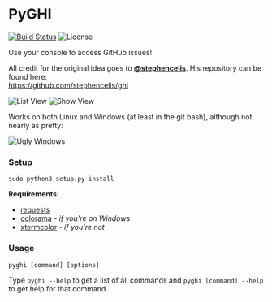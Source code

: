 PyGHI
=====

[![Build Status](http://img.shields.io/travis/KoffeinFlummi/PyGHI.svg)](https://travis-ci.org/KoffeinFlummi/PyGHI) ![License](http://img.shields.io/badge/license-MIT-red.svg)

Use your console to access GitHub issues!

All credit for the original idea goes to **[@stephencelis](https://github.com/stephencelis)**. His repository can be found here:  
https://github.com/stephencelis/ghi

![List View](http://i.imgur.com/7e08yuI.png)
![Show View](http://i.imgur.com/tjwvYux.png)

Works on both Linux and Windows (at least in the git bash), although not nearly as pretty:

![Ugly Windows](http://i.imgur.com/P2VuXDk.png)

### Setup

```
sudo python3 setup.py install
```

**Requirements**:
- [requests](https://github.com/kennethreitz/requests)
- [colorama](https://github.com/tartley/colorama) - *if you're on Windows*
- [xtermcolor](https://github.com/broadinstitute/xtermcolor) - *if you're not*


### Usage

```
pyghi [command] [options]
```

Type `pyghi --help` to get a list of all commands and `pyghi [command] --help` to get help for that command.
